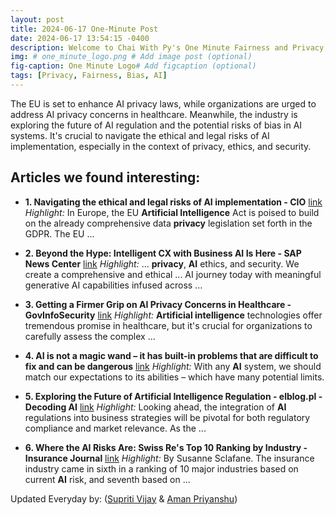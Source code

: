 ```yaml
---
layout: post
title: 2024-06-17 One-Minute Post
date: 2024-06-17 13:54:15 -0400
description: Welcome to Chai With Py's One Minute Fairness and Privacy, which aims to provide you the current happenings in the world of Fairness, Privacy, and AI.
img: # one_minute_logo.png # Add image post (optional)
fig-caption: One Minute Logo# Add figcaption (optional)
tags: [Privacy, Fairness, Bias, AI]
---
```


The EU is set to enhance AI privacy laws, while organizations are urged to address AI privacy concerns in healthcare. Meanwhile, the industry is exploring the future of AI regulation and the potential risks of bias in AI systems. It's crucial to navigate the ethical and legal risks of AI implementation, especially in the context of privacy, ethics, and security.

## Articles we found interesting:

- **1. Navigating the ethical and legal risks of <b>AI</b> implementation - CIO** [link](https://www.cio.com/article/2149672/navigating-the-ethical-and-legal-risks-of-ai-implementation.html)
_Highlight:_ In Europe, the EU <b>Artificial Intelligence</b> Act is poised to build on the already comprehensive data <b>privacy</b> legislation set forth in the GDPR. The EU&nbsp;...

- **2. Beyond the Hype: Intelligent CX with Business <b>AI</b> Is Here - SAP News Center** [link](https://news.sap.com/2024/06/beyond-the-hype-intelligent-cx-with-business-ai/)
_Highlight:_ ... <b>privacy</b>, <b>AI</b> ethics, and security. We create a comprehensive and ethical ... AI journey today with meaningful generative AI capabilities infused across&nbsp;...

- **3. Getting a Firmer Grip on <b>AI Privacy</b> Concerns in Healthcare - GovInfoSecurity** [link](https://www.govinfosecurity.com/interviews/getting-firmer-grip-on-ai-privacy-concerns-in-healthcare-i-5395)
_Highlight:_ <b>Artificial intelligence</b> technologies offer tremendous promise in healthcare, but it&#39;s crucial for organizations to carefully assess the complex&nbsp;...

- **4. <b>AI</b> is not a magic wand – it has built-in problems that are difficult to fix and can be dangerous** [link](https://theconversation.com/ai-is-not-a-magic-wand-it-has-built-in-problems-that-are-difficult-to-fix-and-can-be-dangerous-230878)
_Highlight:_ With any <b>AI</b> system, we should match our expectations to its abilities – which have many potential limits.

- **5. Exploring the Future of <b>Artificial Intelligence</b> Regulation - elblog.pl - Decoding <b>AI</b>** [link](https://elblog.pl/2024/06/16/exploring-the-future-of-artificial-intelligence-regulation/)
_Highlight:_ Looking ahead, the integration of <b>AI</b> regulations into business strategies will be pivotal for both regulatory compliance and market relevance. As the&nbsp;...

- **6. Where the <b>AI</b> Risks Are: Swiss Re&#39;s Top 10 Ranking by Industry - Insurance Journal** [link](https://www.insurancejournal.com/magazines/mag-features/2024/06/17/779355.htm)
_Highlight:_ By Susanne Sclafane. The insurance industry came in sixth in a ranking of 10 major industries based on current <b>AI</b> risk, and seventh based on&nbsp;...


Updated Everyday by: (<a href="https://supritivijay.github.io/">Supriti Vijay</a> & <a href="https://amanpriyanshu.github.io/">Aman Priyanshu</a>)
